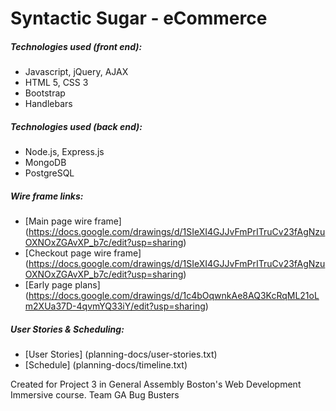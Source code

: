 # Syntactic Sugar - eCommerce


##### Technologies used (front end):
- Javascript, jQuery, AJAX
- HTML 5, CSS 3
- Bootstrap
- Handlebars

##### Technologies used (back end):
- Node.js, Express.js
- MongoDB
- PostgreSQL

##### Wire frame links:
- [Main page wire frame] (https://docs.google.com/drawings/d/1SIeXI4GJJvFmPrITruCv23fAgNzuOXNOxZGAvXP_b7c/edit?usp=sharing)
- [Checkout page wire frame] (https://docs.google.com/drawings/d/1SIeXI4GJJvFmPrITruCv23fAgNzuOXNOxZGAvXP_b7c/edit?usp=sharing)
- [Early page plans] (https://docs.google.com/drawings/d/1c4bOqwnkAe8AQ3KcRqML21oLm2XUa37D-4qvmYQ33iY/edit?usp=sharing)

##### User Stories & Scheduling:
- [User Stories] (planning-docs/user-stories.txt)
- [Schedule] (planning-docs/timeline.txt)


Created for Project 3 in General Assembly Boston's Web Development Immersive course.
Team GA Bug Busters
